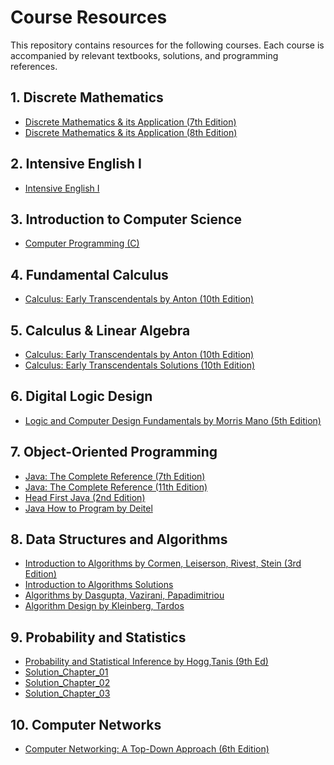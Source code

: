 # Course Resources

This repository contains resources for the following courses. Each course is accompanied by relevant textbooks, solutions, and programming references.

## 1. Discrete Mathematics
- [Discrete Mathematics & its Application (7th Edition)](https://github.com/Tanim487/Books-for-CSE/raw/main/Book%20Store/Discrete%20Mathematics%20%26%20its%20Application%20-%20by%20-%20Kenneth%20H.%20Rosen%207th%20edition.pdf)
- [Discrete Mathematics & its Application (8th Edition)](https://github.com/Tanim487/Books-for-CSE/raw/main/Book%20Store/Discrete%20Mathematics%20%26%20its%20Application%20-%20by%20-%20Kenneth%20H.%20Rosen%208th%20edition.pdf)

## 2. Intensive English I
- [Intensive English I](https://github.com/Tanim487/Books-for-CSE/raw/main/Book%20Store/Intensive%20English%20I%20-%20by%20-%20United%20International%20University.pdf)

## 3. Introduction to Computer Science
- [Computer Programming (C)](https://github.com/Tanim487/Books-for-CSE/raw/main/Book%20Store/Computer%20Programming%20(C)%20-%20by%20-%20Tamim%20Shahriar%20Subeen.pdf)

## 4. Fundamental Calculus
- [Calculus: Early Transcendentals by Anton (10th Edition)](https://github.com/Tanim487/Books-for-CSE/raw/main/Book%20Store/Calculus%20Early%20Transcendentals%20-%20Anton%20-10th%20Ed.pdf)

## 5. Calculus & Linear Algebra
- [Calculus: Early Transcendentals by Anton (10th Edition)](https://github.com/Tanim487/Books-for-CSE/raw/main/Book%20Store/Calculus%20Early%20Transcendentals%20-%20Anton%20-10th%20Ed.pdf)
- [Calculus: Early Transcendentals Solutions (10th Edition)](https://github.com/your-username/your-repo-name/raw/main/Calculus-Solutions-10th.pdf)

## 6. Digital Logic Design
- [Logic and Computer Design Fundamentals by Morris Mano (5th Edition)](https://github.com/your-username/your-repo-name/raw/main/Logic-Design-Fundamentals-Morris-Mano-5th.pdf)

## 7. Object-Oriented Programming
- [Java: The Complete Reference (7th Edition)](https://github.com/Tanim487/Books-for-CSE/raw/main/Book%20Store/Java%20The%20Complete%20Reference-seventh%20edition.pdf)
- [Java: The Complete Reference (11th Edition)](https://github.com/your-username/your-repo-name/raw/main/Java-Complete-Reference-11th.pdf)
- [Head First Java (2nd Edition)](https://github.com/your-username/your-repo-name/raw/main/Head-First-Java-2nd.pdf)
- [Java How to Program by Deitel](https://github.com/Tanim487/Books-for-CSE/raw/main/Book%20Store/Java%20how%20to%20program-Deitel.pdf)

## 8. Data Structures and Algorithms
- [Introduction to Algorithms by Cormen, Leiserson, Rivest, Stein (3rd Edition)](https://github.com/Tanim487/Books-for-CSE/raw/main/Book%20Store/Introduction%20to%20Algorithms%20-%20Thomas%20H.%20Cormen%2C%20Charles%20E.%20Leiserson%2C%20Ronald%20L.%20Rivest%2C%20and%20Clifford%20Stein%20(3rd%20Edition).pdf)
- [Introduction to Algorithms Solutions](https://github.com/Tanim487/Books-for-CSE/raw/main/Book%20Store/Introduction%20to%20Algorithms%20Solve.pdf)
- [Algorithms by Dasgupta, Vazirani, Papadimitriou](https://github.com/Tanim487/Books-for-CSE/raw/main/Book%20Store/Algorithms%20by%20Dasgupta%2C%20Vazirani%2C%20Papadimitriou.pdf)
- [Algorithm Design by Kleinberg, Tardos](https://github.com/Tanim487/Books-for-CSE/raw/main/Book%20Store/Algorithm%20Design%20by%20Jon%20Kleinberg%2C%20Eva%20Tardos.pdf)

## 9. Probability and Statistics
- [Probability and Statistical Inference by Hogg,Tanis (9th Ed)](https://github.com/Tanim487/Books-for-CSE/raw/main/Book%20Store/Probability%20and%20Statistical%20Inference%20by%20Hogg%2CTanis%20(9th%20Ed).pdf)
- [Solution_Chapter_01](https://github.com/Tanim487/Books-for-CSE/raw/main/Book%20Store/Solution_Chapter_01.pdf)
- [Solution_Chapter_02](https://github.com/Tanim487/Books-for-CSE/raw/main/Book%20Store/Solution_Chapter_02.pdf)
- [Solution_Chapter_03](https://github.com/Tanim487/Books-for-CSE/raw/main/Book%20Store/Solution_Chapter_03.pdf)

## 10. Computer Networks
- [Computer Networking: A Top-Down Approach (6th Edition)](https://github.com/Tanim487/Books-for-CSE/raw/main/Book%20Store/Computer.Networking%20A%20Top-Down%20Approach%206th%20Edition.pdf)
